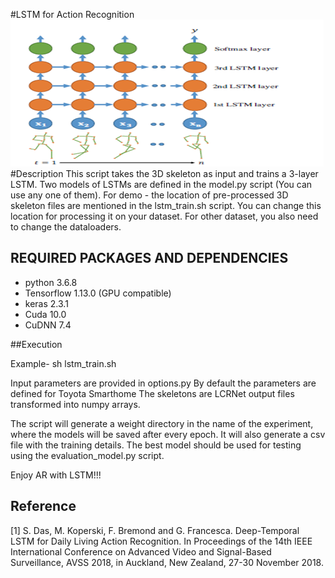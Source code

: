 #LSTM for Action Recognition
![](image.png)
#Description
This script takes the 3D skeleton as input and trains a 3-layer LSTM.
Two models of LSTMs are defined in the model.py script (You can use any one of them).
For demo - the location of pre-processed 3D skeleton files are mentioned in the lstm_train.sh
script. You can change this location for processing it on your dataset.
For other dataset, you also need to change the dataloaders.

## REQUIRED PACKAGES AND DEPENDENCIES

* python 3.6.8
* Tensorflow 1.13.0 (GPU compatible)
* keras 2.3.1
* Cuda 10.0
* CuDNN 7.4

##Execution

Example- 
sh lstm_train.sh 

Input parameters are provided in options.py
By default the parameters are defined for Toyota Smarthome
The skeletons are LCRNet output files transformed into numpy arrays.

The script will generate a weight directory in the name of the experiment, where the models will be saved after every epoch.
It will also  generate a csv file with the training details. The best model should be used for testing using the evaluation_model.py
script.

Enjoy AR with LSTM!!!

## Reference
<a id="1">[1]</a>
S. Das, M. Koperski, F. Bremond and G. Francesca. Deep-Temporal LSTM for Daily Living Action Recognition. In Proceedings of the 14th IEEE International Conference on Advanced Video and Signal-Based Surveillance, AVSS 2018, in Auckland, New Zealand, 27-30 November 2018.

